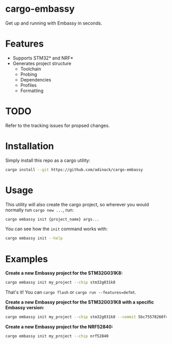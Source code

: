 # cargo-embassy

Get up and running with Embassy in seconds.

# Features
- Supports STM32* and NRF*
- Generates project structure
  - Toolchain
  - Probing
  - Dependencies
  - Profiles
  - Formatting

# TODO

Refer to the tracking issues for propsed changes.

# Installation

Simply install this repo as a cargo utility:

```sh
cargo install --git https://github.com/adinack/cargo-embassy
```

# Usage

This utility will also create the cargo project, so wherever you would normally run `cargo new ...`, run:

```sh
cargo embassy init {project_name} args...
```

You can see how the `init` command works with:

```sh
cargo embassy init --help
```

# Examples

**Create a new Embassy project for the STM32G031K8:**
```sh
cargo embassy init my_project --chip stm32g031k8
```

That's it! You can `cargo flash` or `cargo run --features=defmt`.

**Create a new Embassy project for the STM32G031K8 with a specific Embassy version:**
```sh
cargo embassy init my_project --chip stm32g031k8 --commit 5bc75578260f4c644cc060e6458a05d7fc0ffb41
```

**Create a new Embassy project for the NRF52840:**
```sh
cargo embassy init my_project --chip nrf52840
```
